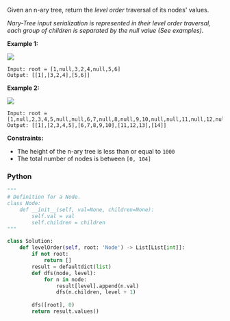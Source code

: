 Given an n-ary tree, return the  _level order_  traversal of its nodes' values.

_Nary-Tree input serialization is represented in their level order traversal, each group of children is separated by the null value (See examples)._

**Example 1:**

![](https://assets.leetcode.com/uploads/2018/10/12/narytreeexample.png)
```
Input: root = [1,null,3,2,4,null,5,6]
Output: [[1],[3,2,4],[5,6]]
```
**Example 2:**

![](https://assets.leetcode.com/uploads/2019/11/08/sample_4_964.png)
```
Input: root = [1,null,2,3,4,5,null,null,6,7,null,8,null,9,10,null,null,11,null,12,null,13,null,null,14]
Output: [[1],[2,3,4,5],[6,7,8,9,10],[11,12,13],[14]]
```
**Constraints:**

- The height of the n-ary tree is less than or equal to  `1000`
- The total number of nodes is between  `[0, 104]`


### Python
```python
"""
# Definition for a Node.
class Node:
    def __init__(self, val=None, children=None):
        self.val = val
        self.children = children
"""

class Solution:
    def levelOrder(self, root: 'Node') -> List[List[int]]:
        if not root:
            return []
        result = defaultdict(list)
        def dfs(node, level):
            for n in node:
                result[level].append(n.val)
                dfs(n.children, level + 1)
                    
        dfs([root], 0)
        return result.values()
```